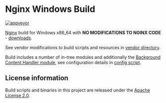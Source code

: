 Nginx Windows Build
===================

[![appveyor](https://ci.appveyor.com/api/projects/status/github/noproxy-http/nginx-windows?svg=true)](https://ci.appveyor.com/project/staticlibs/nginx-windows)

[Nginx](https://nginx.org/) build for Windows x86_64 with **NO MODIFICATIONS TO NGINX CODE** - [downloads](https://github.com/noproxy-http/nginx-windows/releases).

See vendor modifications to build scripts and resources in [vendor directory](https://github.com/noproxy-http/nginx-windows/tree/master/vendor).

Build includes a number of in-tree modules and additionally the [Background Content Handler module](https://github.com/noproxy-http/nginx-background-content-handler), see configuration details in [config script](https://github.com/noproxy-http/nginx-windows/blob/master/scripts/conf.sh#L16).

License information
-------------------

Build scripts and binaries in this project are released under the [Apache License 2.0](http://www.apache.org/licenses/LICENSE-2.0).
